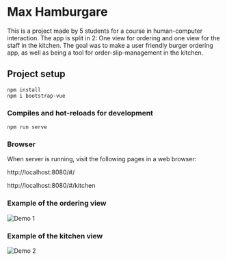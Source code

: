 # Max Hamburgare
This is a project made by 5 students for a course in human-computer interaction. The app is split in 2: One view for ordering and one view for the staff in the kitchen. The goal was to make a user friendly burger ordering app, as well as being a tool for order-slip-management in the kitchen.

## Project setup
```
npm install
npm i bootstrap-vue
```

### Compiles and hot-reloads for development
```
npm run serve
```

### Browser

When server is running, visit the following pages in a web browser:

http://localhost:8080/#/

http://localhost:8080/#/kitchen

### Example of the ordering view

![Demo 1](bapp1.gif?raw=true "demo1")

### Example of the kitchen view

![Demo 2](g2.gif?raw=true "demo2")

